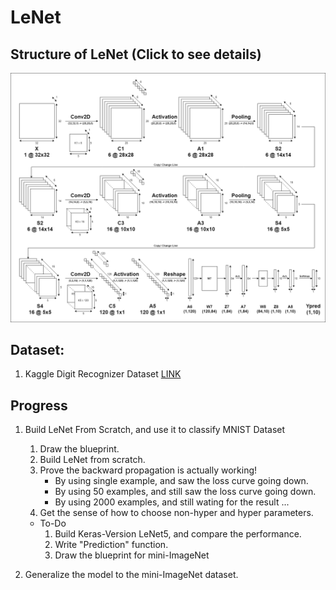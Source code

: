 # LeNet

## Structure of LeNet (Click to see details)
![Structure of LeNet](https://github.com/Ratherman/AI/blob/main/DeepLearning/HW3/imgs/Structure_LeNet5.png)

## Dataset:
1. Kaggle Digit Recognizer Dataset [LINK](https://www.kaggle.com/c/digit-recognizer/data)

## Progress
1. Build LeNet From Scratch, and use it to classify MNIST Dataset
    1. Draw the blueprint.
    2. Build LeNet from scratch.
    3. Prove the backward propagation is actually working!
        * By using single example, and saw the loss curve going down.
        * By using 50 examples, and still saw the loss curve going down.
        * By using 2000 examples, and still wating for the result ...
    4. Get the sense of how to choose non-hyper and hyper parameters.

    * To-Do
        1. Build Keras-Version LeNet5, and compare the performance.
        2. Write "Prediction" function.
        3. Draw the blueprint for mini-ImageNet

2. Generalize the model to the mini-ImageNet dataset.